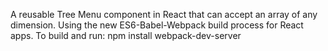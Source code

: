 A reusable Tree Menu component in React that can accept an array of any dimension.
Using the new ES6-Babel-Webpack build process for React apps.
To build and run:
  npm install
  webpack-dev-server
  
